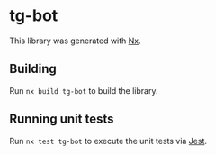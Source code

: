 # tg-bot

This library was generated with [Nx](https://nx.dev).

## Building

Run `nx build tg-bot` to build the library.

## Running unit tests

Run `nx test tg-bot` to execute the unit tests via [Jest](https://jestjs.io).

